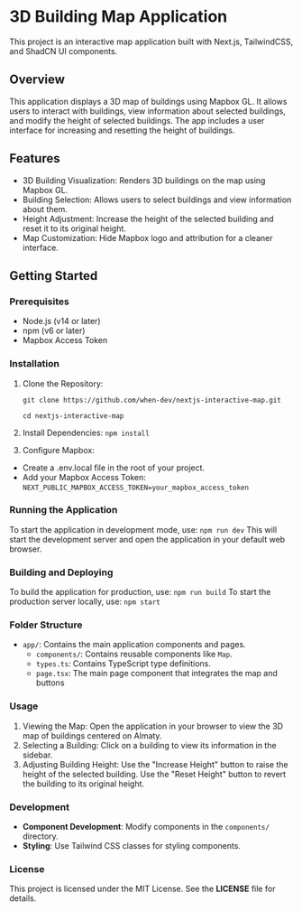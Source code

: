 # 3D Building Map Application

This project is an interactive map application built with Next.js, TailwindCSS, and ShadCN UI components.

## Overview

This application displays a 3D map of buildings using Mapbox GL. It allows users to interact with 
buildings, view information about selected buildings, and modify the height of selected buildings. 
The app includes a user interface for increasing and resetting the height of buildings.

## Features

- 3D Building Visualization: Renders 3D buildings on the map using Mapbox GL.
- Building Selection: Allows users to select buildings and view information about them.
- Height Adjustment: Increase the height of the selected building and reset it to its original height.
- Map Customization: Hide Mapbox logo and attribution for a cleaner interface.

## Getting Started
### Prerequisites

* Node.js (v14 or later)
* npm (v6 or later)
* Mapbox Access Token

### Installation
1. Clone the Repository: 

    `git clone https://github.com/when-dev/nextjs-interactive-map.git`

    `cd nextjs-interactive-map`

2. Install Dependencies:
    `npm install`

3. Configure Mapbox:
- Create a .env.local file in the root of your project.
- Add your Mapbox Access Token:
    `NEXT_PUBLIC_MAPBOX_ACCESS_TOKEN=your_mapbox_access_token`

### Running the Application
To start the application in development mode, use:
`npm run dev`
This will start the development server and open the application in your default web browser.

### Building and Deploying
To build the application for production, use:
    `npm run build`
To start the production server locally, use:
    `npm start`

### Folder Structure
- `app/`: Contains the main application components and pages.
    - `components/`: Contains reusable components like `Map`.
    - `types.ts`: Contains TypeScript type definitions.
    - `page.tsx`: The main page component that integrates the map and buttons

### Usage 
1. Viewing the Map: Open the application in your browser to view the 3D map of buildings 
centered on Almaty.
2. Selecting a Building: Click on a building to view its information in the sidebar.
3. Adjusting Building Height: Use the "Increase Height" button to raise the height of the selected 
building. Use the "Reset Height" button to revert the building to its original height.

### Development 
- **Component Development**: Modify components in the `components/` directory.
- **Styling**: Use Tailwind CSS classes for styling components.

### License
This project is licensed under the MIT License. See the **LICENSE** file for details.